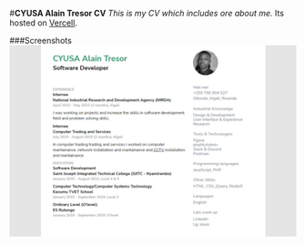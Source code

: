 #**CYUSA Alain Tresor CV**
_This is my CV which includes ore about me._
Its hosted on [Vercell](https://tresor-cv.vercel.app).

###Screenshots
![plot](https://github.com/TresorRw/tresorrw.github.io/blob/main/images/WideScreen.jpg?raw=true)